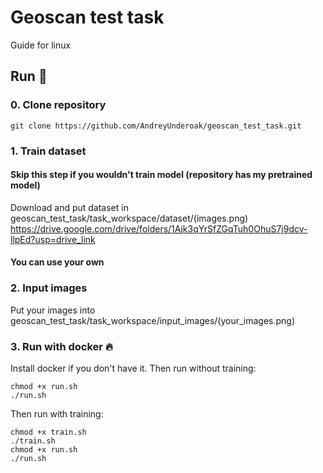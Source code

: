 # Geoscan test task
Guide for linux
## Run 🚀 
### 0. Clone repository
```
git clone https://github.com/AndreyUnderoak/geoscan_test_task.git
```
### 1. Train dataset
#### Skip this step if you wouldn't train model (repository has my pretrained model)
Download and put dataset in geoscan_test_task/task_workspace/dataset/(images.png)
https://drive.google.com/drive/folders/1Ajk3qYrSfZGqTuh0OhuS7j9dcv-llpEd?usp=drive_link
#### You can use your own

### 2. Input images
Put your images into geoscan_test_task/task_workspace/input_images/(your_images.png)

### 3. Run with docker 🔥
Install docker if you don't have it.
Then run without training:
```
chmod +x run.sh 
./run.sh 
```
Then run with training:
```
chmod +x train.sh 
./train.sh
chmod +x run.sh
./run.sh 
```
